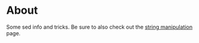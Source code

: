 # About
Some sed info and tricks. Be sure to also check out the [string manipulation](https://github.com/ProfessorKaos64/documents/blob/master/tips-and-tricks/string-manipulation.md) page.
